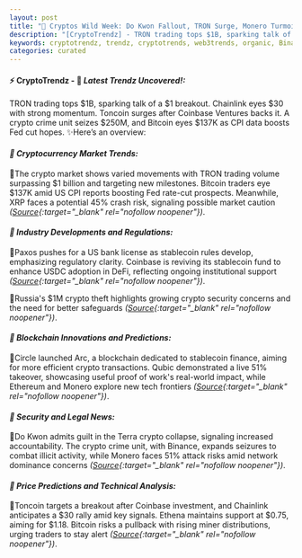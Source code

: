 ```yaml
---
layout: post
title: "🌅 Cryptos Wild Week: Do Kwon Fallout, TRON Surge, Monero Turmoil"
description: "[CryptoTrendz] - TRON trading tops $1B, sparking talk of a $1 breakout. Chainlink eyes $30 with strong momentum. Toncoin surges after Coinbase Ventures backs it. A crypto crime unit seizes $250M, and Bitcoin eyes $137K as CPI data boosts Fed cut hopes."
keywords: cryptotrendz, trendz, cryptotrends, web3trends, organic, Binance, Ethereum, XRP, Miner, AI, Trading, Crypto, Network, Stablecoin, Bank, Analyst, assets, Bitcoin, Turkey
categories: curated
---
```


#### ⚡ CryptoTrendz - 📌 *Latest Trendz Uncovered!:*

TRON trading tops $1B, sparking talk of a $1 breakout. Chainlink eyes $30 with strong momentum. Toncoin surges after Coinbase Ventures backs it. A crypto crime unit seizes $250M, and Bitcoin eyes $137K as CPI data boosts Fed cut hopes. ✨Here’s an overview:


#### *🔖  Cryptocurrency Market Trends:*  

🔹The crypto market shows varied movements with TRON trading volume surpassing $1 billion and targeting new milestones. Bitcoin traders eye $137K amid US CPI reports boosting Fed rate-cut prospects. Meanwhile, XRP faces a potential 45% crash risk, signaling possible market caution *([Source](https://s.avyag.com/7eet){:target="_blank" rel="nofollow noopener"})*.  

#### *🔖  Industry Developments and Regulations:*  

🔹Paxos pushes for a US bank license as stablecoin rules develop, emphasizing regulatory clarity. Coinbase is reviving its stablecoin fund to enhance USDC adoption in DeFi, reflecting ongoing institutional support *([Source](https://s.avyag.com/026c){:target="_blank" rel="nofollow noopener"})*.  

🔹Russia's $1M crypto theft highlights growing crypto security concerns and the need for better safeguards *([Source](https://s.avyag.com/spmd){:target="_blank" rel="nofollow noopener"})*.  

#### *🔖  Blockchain Innovations and Predictions:*  

🔹Circle launched Arc, a blockchain dedicated to stablecoin finance, aiming for more efficient crypto transactions. Qubic demonstrated a live 51% takeover, showcasing useful proof of work's real-world impact, while Ethereum and Monero explore new tech frontiers *([Source](https://s.avyag.com/06ne){:target="_blank" rel="nofollow noopener"})*.  

#### *🔖  Security and Legal News:*  

🔹Do Kwon admits guilt in the Terra crypto collapse, signaling increased accountability. The crypto crime unit, with Binance, expands seizures to combat illicit activity, while Monero faces 51% attack risks amid network dominance concerns *([Source](https://s.avyag.com/ve7b){:target="_blank" rel="nofollow noopener"})*.  

#### *🔖  Price Predictions and Technical Analysis:*  

🔹Toncoin targets a breakout after Coinbase investment, and Chainlink anticipates a $30 rally amid key signals. Ethena maintains support at $0.75, aiming for $1.18. Bitcoin risks a pullback with rising miner distributions, urging traders to stay alert *([Source](https://s.avyag.com/7n2k){:target="_blank" rel="nofollow noopener"})*.